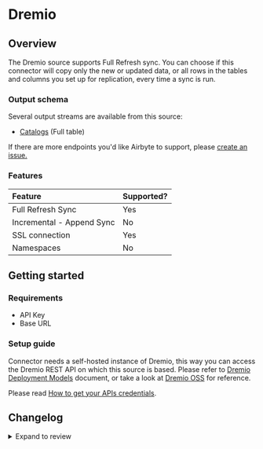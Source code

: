 # Dremio

## Overview

The Dremio source supports Full Refresh sync. You can choose if this connector will copy only the new or updated data, or all rows in the tables and columns you set up for replication, every time a sync is run.

### Output schema

Several output streams are available from this source:

- [Catalogs](https://docs.dremio.com/software/rest-api/catalog/get-catalog/) \(Full table\)

If there are more endpoints you'd like Airbyte to support, please [create an issue.](https://github.com/airbytehq/airbyte/issues/new/choose)

### Features

| Feature                   | Supported? |
| :------------------------ | :--------- |
| Full Refresh Sync         | Yes        |
| Incremental - Append Sync | No         |
| SSL connection            | Yes        |
| Namespaces                | No         |

## Getting started

### Requirements

- API Key
- Base URL

### Setup guide

Connector needs a self-hosted instance of Dremio, this way you can access the Dremio REST API on which this source is based. Please refer to [Dremio Deployment Models](https://docs.dremio.com/software/deployment/deployment-models/) document, or take a look at [Dremio OSS](https://github.com/dremio/dremio-oss) for reference.

Please read [How to get your APIs credentials](https://docs.dremio.com/software/rest-api/#authenticationn).

## Changelog

<details>
  <summary>Expand to review</summary>

| Version | Date       | Pull Request                                             | Subject            |
| :------ | :--------- | :------------------------------------------------------- | :----------------- |
| 0.2.14 | 2025-02-22 | [54456](https://github.com/airbytehq/airbyte/pull/54456) | Update dependencies |
| 0.2.13 | 2025-02-15 | [53777](https://github.com/airbytehq/airbyte/pull/53777) | Update dependencies |
| 0.2.12 | 2025-02-08 | [53335](https://github.com/airbytehq/airbyte/pull/53335) | Update dependencies |
| 0.2.11 | 2025-02-01 | [52837](https://github.com/airbytehq/airbyte/pull/52837) | Update dependencies |
| 0.2.10 | 2025-01-25 | [52330](https://github.com/airbytehq/airbyte/pull/52330) | Update dependencies |
| 0.2.9 | 2025-01-18 | [51690](https://github.com/airbytehq/airbyte/pull/51690) | Update dependencies |
| 0.2.8 | 2025-01-11 | [51124](https://github.com/airbytehq/airbyte/pull/51124) | Update dependencies |
| 0.2.7 | 2024-12-28 | [50558](https://github.com/airbytehq/airbyte/pull/50558) | Update dependencies |
| 0.2.6 | 2024-12-21 | [50029](https://github.com/airbytehq/airbyte/pull/50029) | Update dependencies |
| 0.2.5 | 2024-12-14 | [49529](https://github.com/airbytehq/airbyte/pull/49529) | Update dependencies |
| 0.2.4 | 2024-12-12 | [49194](https://github.com/airbytehq/airbyte/pull/49194) | Update dependencies |
| 0.2.3 | 2024-12-11 | [48904](https://github.com/airbytehq/airbyte/pull/48904) | Starting with this version, the Docker image is now rootless. Please note that this and future versions will not be compatible with Airbyte versions earlier than 0.64 |
| 0.2.2 | 2024-10-29 | [47886](https://github.com/airbytehq/airbyte/pull/47886) | Update dependencies |
| 0.2.1 | 2024-10-28 | [47633](https://github.com/airbytehq/airbyte/pull/47633) | Update dependencies |
| 0.2.0 | 2024-08-19 | [44415](https://github.com/airbytehq/airbyte/pull/44415) | Refactor connector to manifest-only format |
| 0.1.15 | 2024-08-17 | [44311](https://github.com/airbytehq/airbyte/pull/44311) | Update dependencies |
| 0.1.14 | 2024-08-12 | [43785](https://github.com/airbytehq/airbyte/pull/43785) | Update dependencies |
| 0.1.13 | 2024-08-10 | [43608](https://github.com/airbytehq/airbyte/pull/43608) | Update dependencies |
| 0.1.12 | 2024-08-03 | [43201](https://github.com/airbytehq/airbyte/pull/43201) | Update dependencies |
| 0.1.11 | 2024-07-27 | [42670](https://github.com/airbytehq/airbyte/pull/42670) | Update dependencies |
| 0.1.10 | 2024-07-20 | [42186](https://github.com/airbytehq/airbyte/pull/42186) | Update dependencies |
| 0.1.9 | 2024-07-17 | [38692](https://github.com/airbytehq/airbyte/pull/38692) | Make compatible with builder |
| 0.1.8 | 2024-07-13 | [41812](https://github.com/airbytehq/airbyte/pull/41812) | Update dependencies |
| 0.1.7 | 2024-07-10 | [41578](https://github.com/airbytehq/airbyte/pull/41578) | Update dependencies |
| 0.1.6 | 2024-07-09 | [41127](https://github.com/airbytehq/airbyte/pull/41127) | Update dependencies |
| 0.1.5 | 2024-07-06 | [41008](https://github.com/airbytehq/airbyte/pull/41008) | Update dependencies |
| 0.1.4 | 2024-06-25 | [40471](https://github.com/airbytehq/airbyte/pull/40471) | Update dependencies |
| 0.1.3 | 2024-06-22 | [40045](https://github.com/airbytehq/airbyte/pull/40045) | Update dependencies |
| 0.1.2 | 2024-06-06 | [39235](https://github.com/airbytehq/airbyte/pull/39235) | [autopull] Upgrade base image to v1.2.2 |
| 0.1.1 | 2024-05-21 | [38497](https://github.com/airbytehq/airbyte/pull/38497) | [autopull] base image + poetry + up_to_date |
| 0.1.0 | 2022-12-01 | [19912](https://github.com/airbytehq/airbyte/pull/19912) | New Source: Dremio |

</details>
